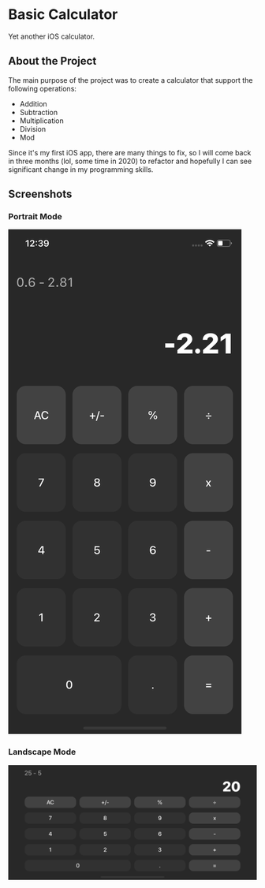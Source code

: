 # Basic Calculator

Yet another iOS calculator.

## About the Project

The main purpose of the project was to create a calculator that support the following operations:
- Addition
- Subtraction
- Multiplication
- Division 
- Mod

Since it's my first iOS app, there are many things to fix, so I will come back in three months (lol, some time in 2020) to refactor and hopefully I can see significant change in my programming skills.


## Screenshots
### Portrait Mode
<img src="basic-calculator-portrait.png">

### Landscape Mode
<img src="basic-calculator-landscape.png">
